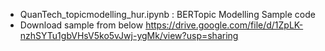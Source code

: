
- QuanTech_topicmodelling_hur.ipynb : BERTopic Modelling Sample code
- Download sample from below
https://drive.google.com/file/d/1ZpLK-nzhSYTu1gbVHsV5ko5vJwj-ygMk/view?usp=sharing
